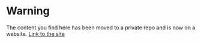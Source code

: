 # Warning

The content you find here has been moved to a private repo and is now on a website. [Link to the site](https://blog.willthedeveloper.co.uk)
